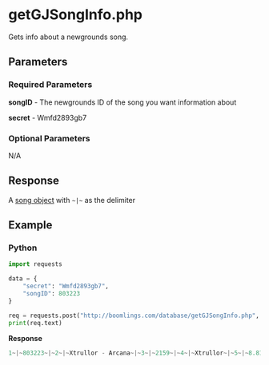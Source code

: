 # getGJSongInfo.php

Gets info about a newgrounds song.

## Parameters

### Required Parameters

**songID** - The newgrounds ID of the song you want information about

**secret** - Wmfd2893gb7

### Optional Parameters

N/A

## Response

A [song object](/resources/server/song.md) with `~|~` as the delimiter

## Example

<!-- tabs:start -->

### **Python**

```py
import requests

data = {
    "secret": "Wmfd2893gb7",
    "songID": 803223
}

req = requests.post("http://boomlings.com/database/getGJSongInfo.php", data=data)
print(req.text)
```

**Response**

```py
1~|~803223~|~2~|~Xtrullor - Arcana~|~3~|~2159~|~4~|~Xtrullor~|~5~|~8.81~|~6~|~~|~10~|~https%3A%2F%2Faudio.ngfiles.com%2F803000%2F803223_Xtrullor---Arcana.mp3%3Ff1524940372~|~7~|~UCejLri1RVC7kj8ZVNX2a53g
```

<!-- tabs:end -->